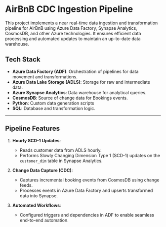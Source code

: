 # AirBnB CDC Ingestion Pipeline

This project implements a near real-time data ingestion and transformation pipeline for AirBnB using Azure Data Factory, Synapse Analytics, CosmosDB, and other Azure technologies. It ensures efficient data processing and automated updates to maintain an up-to-date data warehouse.

## **Tech Stack**

- **Azure Data Factory (ADF)**: Orchestration of pipelines for data movement and transformations.
- **Azure Data Lake Storage (ADLS)**: Storage for raw and intermediate data.
- **Azure Synapse Analytics**: Data warehouse for analytical queries.
- **CosmosDB**: Source of change data for Bookings events.
- **Python**: Custom data generation scripts
- **SQL**: Database and transformation logic.

---

## **Pipeline Features**

1. **Hourly SCD-1 Updates**:
   - Reads customer data from ADLS hourly.
   - Performs Slowly Changing Dimension Type 1 (SCD-1) updates on the `customer_dim` table in Synapse Analytics.

2. **Change Data Capture (CDC)**:
   - Captures incremental booking events from CosmosDB using change feeds.
   - Processes events in Azure Data Factory and upserts transformed data into Synapse.

3. **Automated Workflows**:
   - Configured triggers and dependencies in ADF to enable seamless end-to-end automation.
